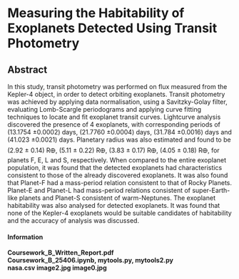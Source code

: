 # Measuring the Habitability of Exoplanets Detected Using Transit Photometry


## Abstract
In this study, transit photometry was performed on flux measured from the Kepler-4 object, in order to detect
orbiting exoplanets. Transit photometry was achieved by applying data normalisation, using a Savitzky-Golay
filter, evaluating Lomb-Scargle periodograms and applying curve fitting techniques to locate and fit exoplanet
transit curves. Lightcurve analysis discovered the presence of 4 exoplanets, with corresponding periods of
(13.1754 ±0.0002) days, (21.7760 ±0.0004) days, (31.784 ±0.0016) days and (41.023 ±0.0021) days. Planetary
radius was also estimated and found to be (2.92 ± 0.14) R🜨, (5.11 ± 0.22) R🜨, (3.83 ± 0.17) R🜨, (4.05 ± 0.18) R🜨,
for planets F, E, L and S, respectively. When compared to the entire exoplanet population, it was found that the
detected exoplanets had characteristics consistent to those of the already discovered exoplanets. It was also
found that Planet-F had a mass-period relation consistent to that of Rocky Planets. Planet-E and Planet-L had
mass-period relations consistent of super-Earth-like planets and Planet-S consistent of warm-Neptunes. The
exoplanet habitability was also analysed for detected exoplanets. It was found that none of the Kepler-4
exoplanets would be suitable candidates of habitability and the accuracy of analysis was discussed.

#### Information
<b Written Report:b/> Coursework_B_Written_Report.pdf <br>
<b Python Project:b/> Coursework_B_25406.ipynb, mytools.py, mytools2.py <br>
<b Additional files required to run project: b/> nasa.csv image2.jpg image0.jpg 
